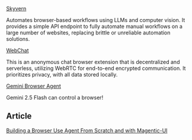 [Skyvern](https://github.com/Skyvern-AI/skyvern)

Automates browser-based workflows using LLMs and computer vision. It provides a simple API endpoint to fully automate manual workflows on a large number of websites, replacing brittle or unreliable automation solutions.


[WebChat](https://github.com/molvqingtai/WebChat)

This is an anonymous chat browser extension that is decentralized and serverless, utilizing WebRTC for end-to-end encrypted communication. It prioritizes privacy, with all data stored locally.


[Gemini Browser Agent](https://github.com/philschmid/gemini-samples/blob/main/scripts/gemini-browser-use.py)

Gemini 2.5 Flash can control a browser!


## Article
[Building a Browser Use Agent From Scratch and with Magentic-UI](https://husseinmozannar.github.io/#/blog/web_agent_tutorial)
